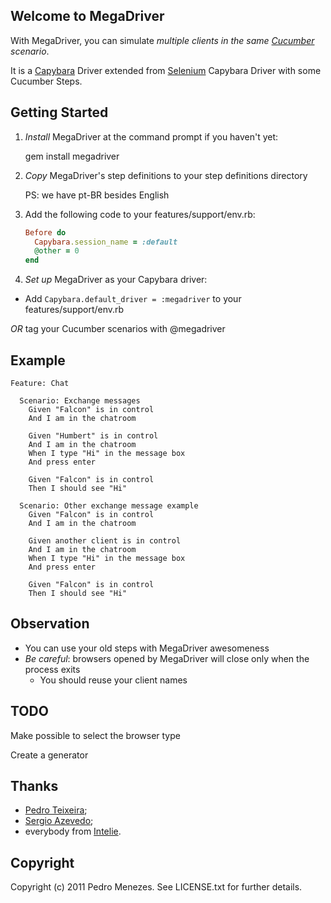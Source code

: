 ## Welcome to MegaDriver

With MegaDriver, you can simulate *multiple clients in the same [Cucu](http://en.wikipedia.org/wiki/Cucumber)[mber](https://github.com/cucumber/cucumber) scenario*.

It is a [Capybara](https://github.com/jnicklas/capybara) Driver extended from [Selenium](http://seleniumhq.org/) Capybara Driver with some Cucumber Steps.


## Getting Started

1. *Install* MegaDriver at the command prompt if you haven't yet:

    gem install megadriver
  
2. *Copy* MegaDriver's step definitions to your step definitions directory

    PS: we have pt-BR besides English

3. Add the following code to your features/support/env.rb:

    ```ruby
    Before do
      Capybara.session_name = :default
      @other = 0
    end
    ```

4. *Set up* MegaDriver as your Capybara driver:

  * Add `Capybara.default_driver = :megadriver` to your features/support/env.rb
  
  *OR* tag your Cucumber scenarios with @megadriver


## Example

    Feature: Chat

      Scenario: Exchange messages
        Given "Falcon" is in control
        And I am in the chatroom

        Given "Humbert" is in control
        And I am in the chatroom
        When I type "Hi" in the message box
        And press enter

        Given "Falcon" is in control
        Then I should see "Hi"

      Scenario: Other exchange message example
        Given "Falcon" is in control
        And I am in the chatroom

        Given another client is in control
        And I am in the chatroom
        When I type "Hi" in the message box
        And press enter

        Given "Falcon" is in control
        Then I should see "Hi"


## Observation

* You can use your old steps with MegaDriver awesomeness
* *Be careful*: browsers opened by MegaDriver will close only when the process exits
    * You should reuse your client names


## TODO

Make possible to select the browser type

Create a generator


## Thanks

* [Pedro Teixeira](https://github.com/pedroteixeira);
* [Sergio Azevedo](https://github.com/sergiojunior);
* everybody from [Intelie](http://intelie.com.br/).

## Copyright

Copyright (c) 2011 Pedro Menezes. See LICENSE.txt for
further details.
